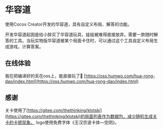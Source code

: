 # 华容道
使用Cocos Creator开发的华容道，具有自定义布局、解答的功能。  

开发华容道起因是给小胖买了华容道玩具，娃娃被难得直接放弃。需要一款随时解答的工具。当玩实物版华容道被某个局面卡住时，可以通过这个工具自定义布局生成游戏，计算答案。

## 在线体验
我在把编译好的丢在oss上，能直接玩了🤪
[https://oss.humwo.com/hua-rong-dao/index.html](https://oss.humwo.com/hua-rong-dao/index.html)

## 感谢
关卡使用了[https://gitee.com/thethinking/klotski](https://gitee.com/thethinking/klotski)的局面列表作为数据包，减少随机生成关卡的卡顿现象。
logo使用免费字体《王汉宗波卡体—空阴》。